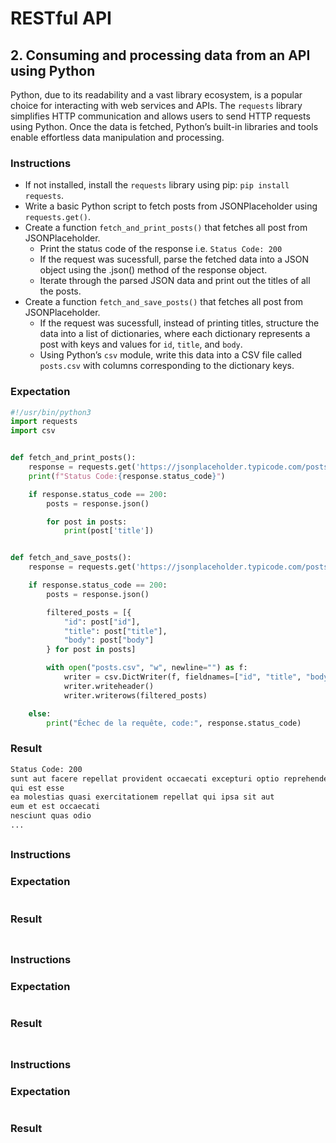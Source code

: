 # RESTful API

## 2. Consuming and processing data from an API using Python
Python, due to its readability and a vast library ecosystem, is a popular choice for interacting with web services and APIs. The `requests` library simplifies HTTP communication and allows users to send HTTP requests using Python. Once the data is fetched, Python’s built-in libraries and tools enable effortless data manipulation and processing.

### Instructions
- If not installed, install the `requests` library using pip: `pip install requests`.
- Write a basic Python script to fetch posts from JSONPlaceholder using `requests.get()`.
- Create a function `fetch_and_print_posts()` that fetches all post from JSONPlaceholder.
    - Print the status code of the response i.e. `Status Code: 200`
    - If the request was sucessfull, parse the fetched data into a JSON object using the .json() method of the response object.
    - Iterate through the parsed JSON data and print out the titles of all the posts.
- Create a function `fetch_and_save_posts()` that fetches all post from JSONPlaceholder.
    - If the request was sucessfull, instead of printing titles, structure the data into a list of dictionaries, where each dictionary represents a post with keys and values for `id`, `title`, and `body`.
    - Using Python’s `csv` module, write this data into a CSV file called `posts.csv` with columns corresponding to the dictionary keys.

### Expectation
```python
#!/usr/bin/python3
import requests
import csv


def fetch_and_print_posts():
    response = requests.get('https://jsonplaceholder.typicode.com/posts')
    print(f"Status Code:{response.status_code}")

    if response.status_code == 200:
        posts = response.json()

        for post in posts:
            print(post['title'])


def fetch_and_save_posts():
    response = requests.get('https://jsonplaceholder.typicode.com/posts')

    if response.status_code == 200:
        posts = response.json()

        filtered_posts = [{
            "id": post["id"],
            "title": post["title"],
            "body": post["body"]
        } for post in posts]

        with open("posts.csv", "w", newline="") as f:
            writer = csv.DictWriter(f, fieldnames=["id", "title", "body"])
            writer.writeheader()
            writer.writerows(filtered_posts)

    else:
        print("Échec de la requête, code:", response.status_code)
```
### Result
```bash
Status Code: 200
sunt aut facere repellat provident occaecati excepturi optio reprehenderit
qui est esse
ea molestias quasi exercitationem repellat qui ipsa sit aut
eum et est occaecati
nesciunt quas odio
...
```

##

### Instructions

### Expectation
```python3
```
### Result
```bash
```

##

### Instructions

### Expectation
```python3
```
### Result
```bash
```

##

### Instructions

### Expectation
```python3
```
### Result
```bash
```
